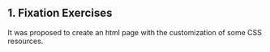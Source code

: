 ## 1. Fixation Exercises

It was proposed to create an html page with the customization of some CSS resources.